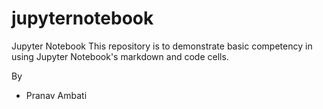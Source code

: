 # jupyternotebook
Jupyter Notebook
This repository is to demonstrate basic competency in using Jupyter Notebook's markdown and code cells.

By
- Pranav Ambati
